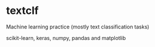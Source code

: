 # textclf

Machine learning practice (mostly text classification tasks)

scikit-learn, keras, numpy, pandas and matplotlib
